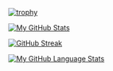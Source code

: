 <!---
Sandrex233/Sandrex233 is a ✨ special ✨ repository because its `README.md` (this file) appears on your GitHub profile.
You can click the Preview link to take a look at your changes.
--->


[![trophy](https://github-profile-trophy.vercel.app/?username=Sandrex233&theme=radical)](https://github.com/ryo-ma/github-profile-trophy)

[![My GitHub Stats](https://github-readme-stats.vercel.app/api/?username=Sandrex233&count_private=true&theme=radical&showicons=true)]() 

[![GitHub Streak](https://streak-stats.demolab.com?user=Sandrex233&theme=radical)](https://git.io/streak-stats)

[![My GitHub Language Stats](https://github-readme-stats.vercel.app/api/top-langs/?username=Sandrex233&langs_count=5&theme=radical)]()
